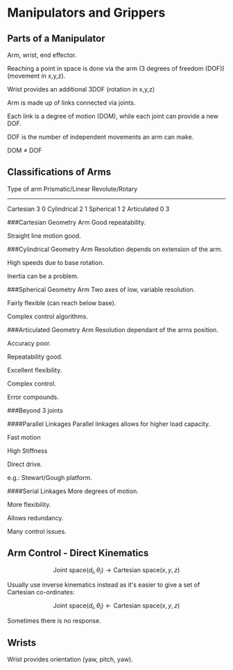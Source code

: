 Manipulators and Grippers
=========================

Parts of a Manipulator
----------------------

Arm, wrist, end effector.

Reaching a point in space is done via the arm (3 degrees of freedom (DOF)) (movement in x,y,z).

Wrist provides an additional 3DOF (rotation in x,y,z)

Arm is made up of links connected via joints.

Each link is a degree of motion (DOM), while each joint can provide a new DOF.

DOF is the number of independent movements an arm can make.

DOM $\ne$ DOF


Classifications of Arms
-----------------------

Type of arm   Prismatic/Linear   Revolute/Rotary
------------ ------------------ -----------------
Cartesian            3                0
Cylindrical          2                1
Spherical            1                2
Articulated          0                3

###Cartesian Geometry Arm
Good repeatability.

Straight line motion good.


###Cylindrical Geometry Arm
Resolution depends on extension of the arm.

High speeds due to base rotation.

Inertia can be a problem.

###Spherical Geometry Arm
Two axes of low, variable resolution.

Fairly flexible (can reach below base).

Complex control algorithms.

###Articulated Geometry Arm
Resolution dependant of the arms position.

Accuracy poor.

Repeatability good.

Excellent flexibility.

Complex control.

Error compounds.

###Beyond 3 joints

####Parallel Linkages
Parallel linkages allows for higher load capacity.

Fast motion

High Stiffness

Direct drive.

e.g.: Stewart/Gough platform.

####Serial Linkages
More degrees of motion.

More flexibility.

Allows redundancy.

Many control issues.


Arm Control - Direct Kinematics
-------------------------------

$$\text{Joint space} (d_i,\theta_i) \rightarrow \text{Cartesian space} (x,y,z)$$

Usually use inverse kinematics instead as it's easier to give a set of Cartesian co-ordinates:

$$\text{Joint space} (d_i,\theta_i) \gets \text{Cartesian space} (x,y,z)$$

Sometimes there is no response.


Wrists
------

Wrist provides orientation (yaw, pitch, yaw).


